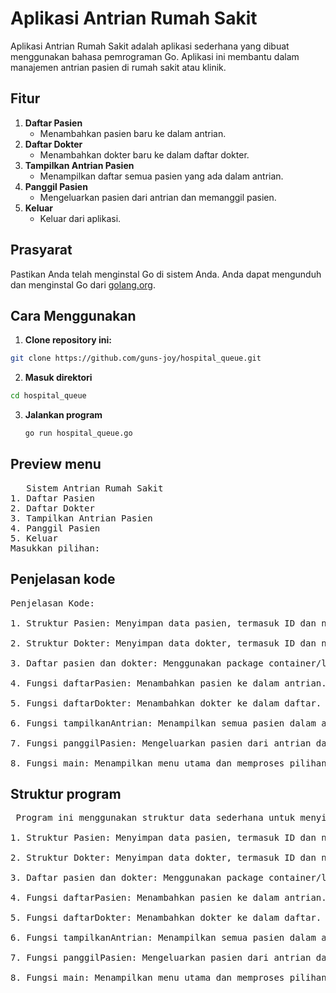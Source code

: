 # Aplikasi Antrian Rumah Sakit

Aplikasi Antrian Rumah Sakit adalah aplikasi sederhana yang dibuat menggunakan bahasa pemrograman Go. Aplikasi ini membantu dalam manajemen antrian pasien di rumah sakit atau klinik.

## Fitur

1. **Daftar Pasien**
   - Menambahkan pasien baru ke dalam antrian.
2. **Daftar Dokter**
   - Menambahkan dokter baru ke dalam daftar dokter.
3. **Tampilkan Antrian Pasien**
   - Menampilkan daftar semua pasien yang ada dalam antrian.
4. **Panggil Pasien**
   - Mengeluarkan pasien dari antrian dan memanggil pasien.
5. **Keluar**
   - Keluar dari aplikasi.

## Prasyarat

Pastikan Anda telah menginstal Go di sistem Anda. Anda dapat mengunduh dan menginstal Go dari [golang.org](https://golang.org/).

## Cara Menggunakan

1. **Clone repository ini:**
  ```sh
git clone https://github.com/guns-joy/hospital_queue.git
```
2. **Masuk direktori**
```sh
cd hospital_queue
```

3. **Jalankan program**
   ```sh
   go run hospital_queue.go
   ```
   
## Preview menu 

<pre>
   Sistem Antrian Rumah Sakit
1. Daftar Pasien
2. Daftar Dokter
3. Tampilkan Antrian Pasien
4. Panggil Pasien
5. Keluar
Masukkan pilihan: 
</pre>

## Penjelasan kode 

<pre>
Penjelasan Kode:
   
1. Struktur Pasien: Menyimpan data pasien, termasuk ID dan nama.
   
2. Struktur Dokter: Menyimpan data dokter, termasuk ID dan nama.
   
3. Daftar pasien dan dokter: Menggunakan package container/list untuk antrian pasien dan slice untuk daftar dokter.
   
4. Fungsi daftarPasien: Menambahkan pasien ke dalam antrian. 

5. Fungsi daftarDokter: Menambahkan dokter ke dalam daftar.
   
6. Fungsi tampilkanAntrian: Menampilkan semua pasien dalam antrian.
   
7. Fungsi panggilPasien: Mengeluarkan pasien dari antrian dan memanggil pasien.
   
8. Fungsi main: Menampilkan menu utama dan memproses pilihan pengguna.
</pre>


## Struktur program 

<pre>
 Program ini menggunakan struktur data sederhana untuk menyimpan informasi pasien dan dokter. Berikut adalah penjelasan singkat dari setiap bagian program:

1. Struktur Pasien: Menyimpan data pasien, termasuk ID dan nama.
   
2. Struktur Dokter: Menyimpan data dokter, termasuk ID dan nama.
   
3. Daftar pasien dan dokter: Menggunakan package container/list untuk antrian pasien dan slice untuk daftar dokter.

4. Fungsi daftarPasien: Menambahkan pasien ke dalam antrian.
   
5. Fungsi daftarDokter: Menambahkan dokter ke dalam daftar.
   
6. Fungsi tampilkanAntrian: Menampilkan semua pasien dalam antrian.
   
7. Fungsi panggilPasien: Mengeluarkan pasien dari antrian dan memanggil pasien.
   
8. Fungsi main: Menampilkan menu utama dan memproses pilihan pengguna.
</pre>
